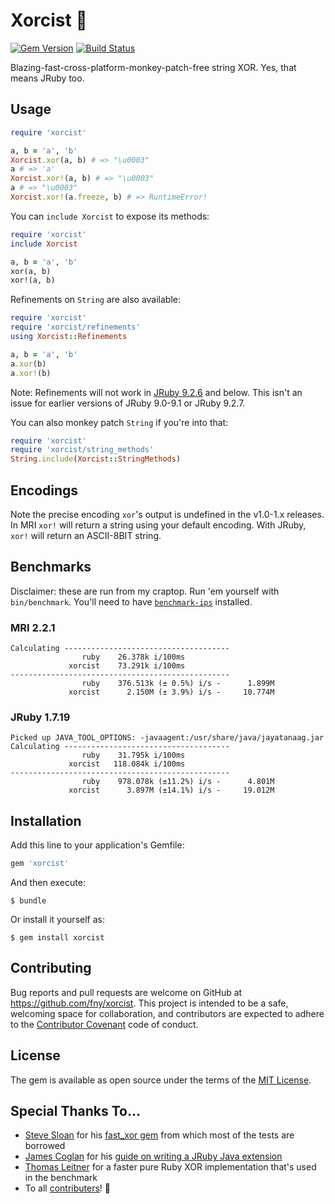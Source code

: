 # Xorcist :ghost:

[![Gem Version](https://badge.fury.io/rb/xorcist.svg)](http://badge.fury.io/rb/xorcist)
[![Build Status](https://travis-ci.org/fny/xorcist.svg?branch=master)](https://travis-ci.org/fny/xorcist)

Blazing-fast-cross-platform-monkey-patch-free string XOR. Yes, that means JRuby too.

## Usage

```ruby
require 'xorcist'

a, b = 'a', 'b'
Xorcist.xor(a, b) # => "\u0003"
a # => 'a'
Xorcist.xor!(a, b) # => "\u0003"
a # => "\u0003"
Xorcist.xor!(a.freeze, b) # => RuntimeError!
```

You can `include Xorcist` to expose its methods:

```ruby
require 'xorcist'
include Xorcist

a, b = 'a', 'b'
xor(a, b)
xor!(a, b)
```

Refinements on `String` are also available:

```ruby
require 'xorcist'
require 'xorcist/refinements'
using Xorcist::Refinements

a, b = 'a', 'b'
a.xor(b)
a.xor!(b)
```

Note: Refinements will not work in [JRuby 9.2.6](https://github.com/jruby/jruby/issues/5288) and below. This isn't an issue for earlier versions of JRuby 9.0-9.1 or JRuby 9.2.7.

You can also monkey patch `String` if you're into that:

```ruby
require 'xorcist'
require 'xorcist/string_methods'
String.include(Xorcist::StringMethods)
```

## Encodings

Note the precise encoding `xor`'s output is undefined in the v1.0-1.x releases. In MRI `xor!` will return a string using your default encoding. With JRuby, `xor!` will return an ASCII-8BIT string.

## Benchmarks

Disclaimer: these are run from my craptop. Run 'em yourself with `bin/benchmark`. You'll need to have [`benchmark-ips`](https://github.com/evanphx/benchmark-ips) installed.

### MRI 2.2.1

```
Calculating -------------------------------------
                ruby    26.378k i/100ms
             xorcist    73.291k i/100ms
-------------------------------------------------
                ruby    376.513k (± 0.5%) i/s -      1.899M
             xorcist      2.150M (± 3.9%) i/s -     10.774M
```

### JRuby 1.7.19

```
Picked up JAVA_TOOL_OPTIONS: -javaagent:/usr/share/java/jayatanaag.jar
Calculating -------------------------------------
                ruby    31.795k i/100ms
             xorcist   118.084k i/100ms
-------------------------------------------------
                ruby    978.078k (±11.2%) i/s -      4.801M
             xorcist      3.897M (±14.1%) i/s -     19.012M
```

## Installation

Add this line to your application's Gemfile:

```ruby
gem 'xorcist'
```

And then execute:

    $ bundle

Or install it yourself as:

    $ gem install xorcist

## Contributing

Bug reports and pull requests are welcome on GitHub at https://github.com/fny/xorcist. This project is intended to be a safe, welcoming space for collaboration, and contributors are expected to adhere to the [Contributor Covenant](https://www.contributor-covenant.org/) code of conduct.

## License

The gem is available as open source under the terms of the [MIT License](http://opensource.org/licenses/MIT).

## Special Thanks To...

 - [Steve Sloan](http://www.finagle.org) for his [fast_xor gem](https://github.com/CodeMonkeySteve/fast_xor) from which most of the tests are borrowed
 - [James Coglan](http://jcoglan.com) for his [guide on writing a JRuby Java extension](https://blog.jcoglan.com/2012/08/02/your-first-ruby-native-extension-java/)
 - [Thomas Leitner](https://github.com/gettalong) for a faster pure Ruby XOR implementation that's used in the benchmark
 - To all [contributers](https://github.com/fny/xorcist/graphs/contributors)! :beers:

